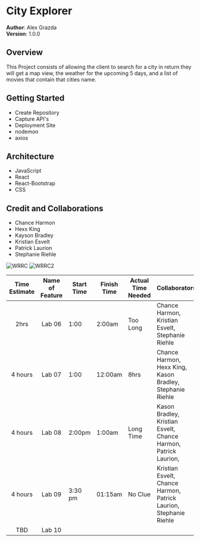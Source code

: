 # City Explorer

**Author**: Alex Grazda  
**Version**: 1.0.0

## Overview
This Project consists of allowing the client to search for a city in return they will get a map view, the weather for the upcoming 5 days, and a list of movies that contain that cities name.

## Getting Started
- Create Repository
- Capture API's
- Deployment Site
- nodemon
- axios


## Architecture
- JavaScript
- React
- React-Bootstrap
- CSS




## Credit and Collaborations
- Chance Harmon
- Hexx King
- Kayson Bradley
- Kristian Esvelt
- Patrick Laurion
- Stephanie Riehle


![WRRC](./Data-Flow.png)
![WRRC2](./Data-Flow-2.png)


| Time Estimate | Name of Feature | Start Time | Finish Time | Actual Time Needed | Collaborators |
|:-------------:|:---------------:|------------|-------------|--------------------|---------------|
| 2hrs          | Lab 06          | 1:00       | 2:00am      | Too Long           | Chance Harmon, Kristian Esvelt, Stephanie Riehle          |
| 4 hours       | Lab 07          | 1:00       | 12:00am     | 8hrs               | Chance Harmon, Hexx King, Kason Bradley, Stephanie Riehle|
| 4 hours       | Lab 08          | 2:00pm     | 1:00am      | Long Time          | Kason Bradley, Kristian Esvelt, Chance Harmon, Patrick Laurion, |
| 4 hours       | Lab 09          | 3:30 pm    | 01:15am     | No Clue            | Kristian Esvelt, Chance Harmon, Patrick Laurion, Stephanie Riehle     |
| TBD           | Lab 10          |            |             |                    |               |